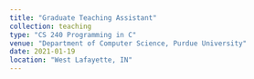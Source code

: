 ```yaml
---
title: "Graduate Teaching Assistant"
collection: teaching
type: "CS 240 Programming in C"
venue: "Department of Computer Science, Purdue University"
date: 2021-01-19
location: "West Lafayette, IN"
---
```

